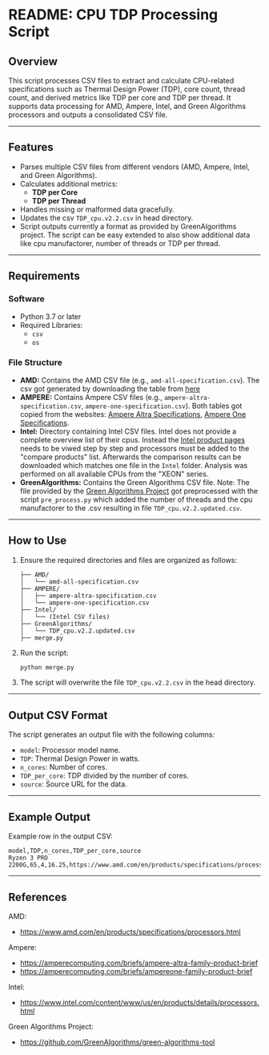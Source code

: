 # README: CPU TDP Processing Script

## Overview
This script processes CSV files to extract and calculate CPU-related specifications such as Thermal Design Power (TDP), core count, thread count, and derived metrics like TDP per core and TDP per thread. It supports data processing for AMD, Ampere, Intel, and Green Algorithms processors and outputs a consolidated CSV file.

---

## Features
- Parses multiple CSV files from different vendors (AMD, Ampere, Intel, and Green Algorithms).
- Calculates additional metrics:
  - **TDP per Core**
  - **TDP per Thread**
- Handles missing or malformed data gracefully.
- Updates the csv `TDP_cpu.v2.2.csv` in head directory.
- Script outputs currently a format as provided by GreenAlgorithms project. The script can be easy extended to also show additional data like cpu manufactorer, number of threads or TDP per thread.
---

## Requirements
### Software
- Python 3.7 or later
- Required Libraries:
  - `csv`
  - `os`

### File Structure
- **AMD:** Contains the AMD CSV file (e.g., `amd-all-specification.csv`). The csv got generated by downloading the table from [here](https://www.amd.com/en/products/specifications/processors.html)
- **AMPERE:** Contains Ampere CSV files (e.g., `ampere-altra-specification.csv`, `ampere-one-specification.csv`). Both tables got copied from the websites: [Ampere Altra Specifications](https://amperecomputing.com/briefs/ampere-altra-family-product-brief), [Ampere One Specifications](https://amperecomputing.com/briefs/ampereone-family-product-brief).
- **Intel:** Directory containing Intel CSV files. Intel does not provide a complete overview list of their cpus. Instead the [Intel product pages](https://www.intel.com/content/www/us/en/products/details/processors.html) needs to be viwed step by step and processors must be added to the "compare products" list. Afterwards the comparison results can be downloaded which matches one file in the `Intel` folder. Analysis was performed on all available CPUs from the "XEON" series. 
- **GreenAlgorithms:** Contains the Green Algorithms CSV file. Note: The file provided by the [Green Algorithms Project](https://github.com/GreenAlgorithms/green-algorithms-tool) got preprocessed with the script `pre_process.py` which added the number of threads and the cpu manufactorer to the .csv resulting in file `TDP_cpu.v2.2.updated.csv`.

---

## How to Use
1. Ensure the required directories and files are organized as follows:
    ```
    ├── AMD/
    │   └── amd-all-specification.csv
    ├── AMPERE/
    │   ├── ampere-altra-specification.csv
    │   └── ampere-one-specification.csv
    ├── Intel/
    │   └── (Intel CSV files)
    ├── GreenAlgorithms/
    │   └── TDP_cpu.v2.2.updated.csv
    ├── merge.py
    ```

2. Run the script:
    ```bash
    python merge.py
    ```

3. The script will overwrite the file `TDP_cpu.v2.2.csv` in the head directory.

---

## Output CSV Format
The script generates an output file with the following columns:
- `model`: Processor model name.
- `TDP`: Thermal Design Power in watts.
- `n_cores`: Number of cores.
- `TDP_per_core`: TDP divided by the number of cores.
- `source`: Source URL for the data.

---

## Example Output
Example row in the output CSV:
```csv
model,TDP,n_cores,TDP_per_core,source
Ryzen 3 PRO 2200G,65,4,16.25,https://www.amd.com/en/products/specifications/processors.html
```

---

## References
AMD:
- https://www.amd.com/en/products/specifications/processors.html

Ampere:
- https://amperecomputing.com/briefs/ampere-altra-family-product-brief
- https://amperecomputing.com/briefs/ampereone-family-product-brief

Intel:
- https://www.intel.com/content/www/us/en/products/details/processors.html

Green Algorithms Project:
- https://github.com/GreenAlgorithms/green-algorithms-tool